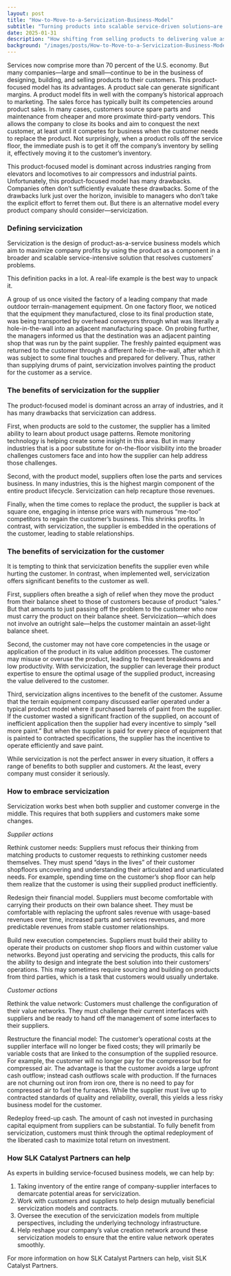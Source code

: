 ```yaml
---
layout: post
title: "How-to-Move-to-a-Servicization-Business-Model"
subtitle: "Turning products into scalable service-driven solutions—are gaining a competitive edge"
date: 2025-01-31
description: "How shifting from selling products to delivering value as a service can boost profitability, customer retention, and operational efficiency."
background: "/images/posts/How-to-Move-to-a-Servicization-Business-Model.webp"
---
```


 

Services now comprise more than 70 percent of the U.S. economy. But many companies—large and small—continue to be in the business of designing, building, and selling products to their customers. This product-focused model has its advantages. A product sale can generate significant margins. A product model fits in well with the company’s historical approach to marketing. The sales force has typically built its competencies around product sales. In many cases, customers source spare parts and maintenance from cheaper and more proximate third-party vendors. This allows the company to close its books and aim to conquest the next customer, at least until it competes for business when the customer needs to replace the product. Not surprisingly, when a product rolls off the service floor, the immediate push is to get it off the company’s inventory by selling it, effectively moving it to the customer’s inventory. 

 
This product-focused model is dominant across industries ranging from elevators and locomotives to air compressors and industrial paints. Unfortunately, this product-focused model has many drawbacks. Companies often don’t sufficiently evaluate these drawbacks. Some of the drawbacks lurk just over the horizon, invisible to managers who don’t take the explicit effort to ferret them out. But there is an alternative model every product company should consider—servicization.  

 
### Defining servicization 
 
Servicization is the design of product-as-a-service business models which aim to maximize company profits by using the product as a component in a broader and scalable service-intensive solution that resolves customers’ problems. 

 
This definition packs in a lot. A real-life example is the best way to unpack it.  

 
A group of us once visited the factory of a leading company that made outdoor terrain-management equipment. On one factory floor, we noticed that the equipment they manufactured, close to its final production state, was being transported by overhead conveyors through what was literally a hole-in-the-wall into an adjacent manufacturing space. On probing further, the managers informed us that the destination was an adjacent painting shop that was run by the paint supplier. The freshly painted equipment was returned to the customer through a different hole-in-the-wall, after which it was subject to some final touches and prepared for delivery. Thus, rather than supplying drums of paint, servicization involves painting the product for the customer as a service.  
 

### The benefits of servicization for the supplier 

 
The product-focused model is dominant across an array of industries, and it has many drawbacks that servicization can address.  

 
First, when products are sold to the customer, the supplier has a limited ability to learn about product usage patterns. Remote monitoring technology is helping create some insight in this area. But in many industries that is a poor substitute for on-the-floor visibility into the broader challenges customers face and into how the supplier can help address those challenges.  

 
Second, with the product model, suppliers often lose the parts and services business. In many industries, this is the highest margin component of the entire product lifecycle. Servicization can help recapture those revenues. 

 
Finally, when the time comes to replace the product, the supplier is back at square one, engaging in intense price wars with numerous “me-too” competitors to regain the customer’s business. This shrinks profits. In contrast, with servicization, the supplier is embedded in the operations of the customer, leading to stable relationships. 

 
### The benefits of servicization for the customer 

 
It is tempting to think that servicization benefits the supplier even while hurting the customer. In contrast, when implemented well, servicization offers significant benefits to the customer as well.  

 
First, suppliers often breathe a sigh of relief when they move the product from their balance sheet to those of customers because of product “sales.” But that amounts to just passing off the problem to the customer who now must carry the product on their balance sheet. Servicization—which does not involve an outright sale—helps the customer maintain an asset-light balance sheet. 

 
Second, the customer may not have core competencies in the usage or application of the product in its value addition processes. The customer may misuse or overuse the product, leading to frequent breakdowns and low productivity. With servicization, the supplier can leverage their product expertise to ensure the optimal usage of the supplied product, increasing the value delivered to the customer.  
 

Third, servicization aligns incentives to the benefit of the customer. Assume that the terrain equipment company discussed earlier operated under a typical product model where it purchased barrels of paint from the supplier. If the customer wasted a significant fraction of the supplied, on account of inefficient application then the supplier had every incentive to simply “sell more paint.” But when the supplier is paid for every piece of equipment that is painted to contracted specifications, the supplier has the incentive to operate efficiently and save paint.  

 
While servicization is not the perfect answer in every situation, it offers a range of benefits to both supplier and customers. At the least, every company must consider it seriously.  

 
### How to embrace servicization 


Servicization works best when both supplier and customer converge in the middle. This requires that both suppliers and customers make some changes.  

 <i>Supplier actions</i>
 

Rethink customer needs: Suppliers must refocus their thinking from matching products to customer requests to rethinking customer needs themselves. They must spend “days in the lives” of their customer shopfloors uncovering and understanding their articulated and unarticulated needs. For example, spending time on the customer’s shop floor can help them realize that the customer is using their supplied product inefficiently.  
 

Redesign their financial model. Suppliers must become comfortable with carrying their products on their own balance sheet. They must be comfortable with replacing the upfront sales revenue with usage-based revenues over time, increased parts and services revenues, and more predictable revenues from stable customer relationships.  

 
Build new execution competencies. Suppliers must build their ability to operate their products on customer shop floors and within customer value networks. Beyond just operating and servicing the products, this calls for the ability to design and integrate the best solution into their customers’ operations. This may sometimes require sourcing and building on products from third parties, which is a task that customers would usually undertake.  

 
<i>Customer actions</i>

 
Rethink the value network: Customers must challenge the configuration of their value networks. They must challenge their current interfaces with suppliers and be ready to hand off the management of some interfaces to their suppliers.  

 
Restructure the financial model: The customer’s operational costs at the supplier interface will no longer be fixed costs; they will primarily be variable costs that are linked to the consumption of the supplied resource. For example, the customer will no longer pay for the compressor but for compressed air. The advantage is that the customer avoids a large upfront cash outflow; instead cash outflows scale with production. If the furnaces are not churning out iron from iron ore, there is no need to pay for compressed air to fuel the furnaces. While the supplier must live up to contracted standards of quality and reliability, overall, this yields a less risky business model for the customer.  

 
Redeploy freed-up cash. The amount of cash not invested in purchasing capital equipment from suppliers can be substantial. To fully benefit from servicization, customers must think through the optimal redeployment of the liberated cash to maximize total return on investment.   

 
### How SLK Catalyst Partners can help  
As experts in building service-focused business models, we can help by:   
  1. Taking inventory of the entire range of company-supplier interfaces to demarcate potential areas for servicization.   
  2. Work with customers and suppliers to help design mutually beneficial servicization models and contracts. 
  3. Oversee the execution of the servicization models from multiple perspectives, including the underlying technology infrastructure. 
  4. Help reshape your company’s value creation network around these servicization models to ensure that the entire value network
     operates smoothly.  


For more information on how SLK Catalyst Partners can help, visit SLK Catalyst Partners.  

  

 

 
